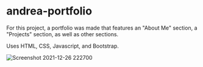 # andrea-portfolio

For this project, a portfolio was made that features an "About Me" section, a "Projects" section, as well as other sections. 

Uses HTML, CSS, Javascript, and Bootstrap.

![Screenshot 2021-12-26 222700](https://user-images.githubusercontent.com/77218022/147434448-ad4db953-9a19-4596-a9fa-b0084ddb0a92.png)
